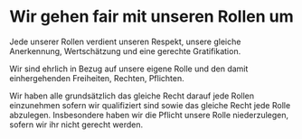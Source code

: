 # Wir gehen fair mit unseren Rollen um
Jede unserer Rollen verdient unseren Respekt, unsere gleiche Anerkennung, Wertschätzung und eine gerechte Gratifikation.

Wir sind ehrlich in Bezug auf unsere eigene Rolle und den damit einhergehenden Freiheiten, Rechten, Pflichten.

Wir haben alle grundsätzlich das gleiche Recht darauf jede Rollen einzunehmen sofern wir qualifiziert sind sowie das gleiche Recht jede Rolle abzulegen.
Insbesondere haben wir die Pflicht unsere Rolle niederzulegen, sofern wir ihr nicht gerecht werden.
